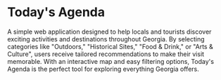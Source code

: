 # Today's Agenda
A simple web application designed to help locals and tourists discover exciting activities and destinations throughout Georgia. By selecting categories like "Outdoors," "Historical Sites," "Food & Drink," or "Arts & Culture", users receive tailored recommendations to make their visit memorable. With an interactive map and easy filtering options, Today's Agenda is the perfect tool for exploring everything Georgia offers.

